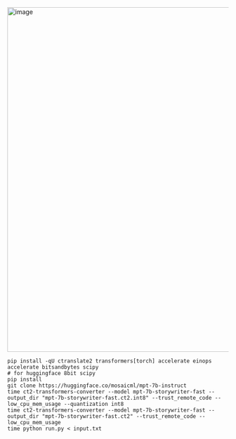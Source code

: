 
<img width="785" alt="image" src="https://github.com/tarasglek/ctranslate2/assets/857083/032c12fa-dc1f-4ec6-bf00-b30394f1034a">

```
pip install -qU ctranslate2 transformers[torch] accelerate einops accelerate bitsandbytes scipy
# for huggingface 8bit scipy
pip install 
git clone https://huggingface.co/mosaicml/mpt-7b-instruct
time ct2-transformers-converter --model mpt-7b-storywriter-fast --output_dir "mpt-7b-storywriter-fast.ct2.int8" --trust_remote_code --low_cpu_mem_usage --quantization int8
time ct2-transformers-converter --model mpt-7b-storywriter-fast --output_dir "mpt-7b-storywriter-fast.ct2" --trust_remote_code --low_cpu_mem_usage 
time python run.py < input.txt
```

